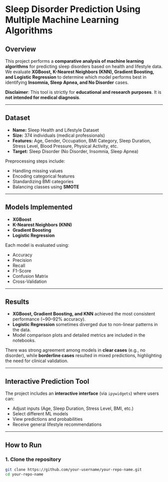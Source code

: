 # Sleep Disorder Prediction Using Multiple Machine Learning Algorithms

## Overview
This project performs a **comparative analysis of machine learning algorithms** for predicting sleep disorders based on health and lifestyle data.  
We evaluate **XGBoost, K-Nearest Neighbors (KNN), Gradient Boosting, and Logistic Regression** to determine which model performs best in identifying **Insomnia, Sleep Apnea, and No Disorder** cases.  

**Disclaimer**: This tool is strictly for **educational and research purposes**. It is **not intended for medical diagnosis**.

---

## Dataset
- **Name:** Sleep Health and Lifestyle Dataset  
- **Size:** 374 individuals (medical professionals)  
- **Features:** Age, Gender, Occupation, BMI Category, Sleep Duration, Stress Level, Blood Pressure, Physical Activity, etc.  
- **Target:** Sleep Disorder (No Disorder, Insomnia, Sleep Apnea)  

Preprocessing steps include:  
- Handling missing values  
- Encoding categorical features  
- Standardizing BMI categories  
- Balancing classes using **SMOTE**

---

## Models Implemented
- **XGBoost**  
- **K-Nearest Neighbors (KNN)**  
- **Gradient Boosting**  
- **Logistic Regression**  

Each model is evaluated using:  
- Accuracy  
- Precision  
- Recall  
- F1-Score  
- Confusion Matrix  
- Cross-Validation

---

## Results
- **XGBoost, Gradient Boosting, and KNN** achieved the most consistent performance (~90–92% accuracy).  
- **Logistic Regression** sometimes diverged due to non-linear patterns in the data.  
- Model comparison plots and detailed metrics are included in the notebooks.  

There was strong agreement among models in **clear cases** (e.g., no disorder), while **borderline cases** resulted in mixed predictions, highlighting the need for clinical validation.

---

## Interactive Prediction Tool
The project includes an **interactive interface** (via `ipywidgets`) where users can:  
- Adjust inputs (Age, Sleep Duration, Stress Level, BMI, etc.)  
- Select different ML models  
- View predictions and probabilities  
- Receive general lifestyle recommendations  

---

## How to Run

### 1. Clone the repository
```bash
git clone https://github.com/your-username/your-repo-name.git
cd your-repo-name
